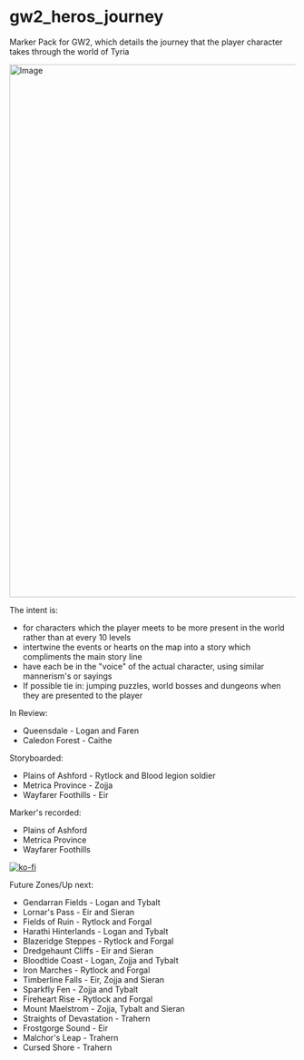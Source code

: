 # gw2_heros_journey
Marker Pack for GW2, which details the journey that the player character takes through the world of Tyria

<img width="968" height="937" alt="Image" src="https://github.com/user-attachments/assets/48b6dccc-96df-43e2-805a-39afc14a19ab" />

The intent is:
 * for characters which the player meets to be more present in the world rather than at every 10 levels
 * intertwine the events or hearts on the map into a story which compliments the main story line
 * have each be in the "voice" of the actual character, using similar mannerism's or sayings
 * If possible tie in: jumping puzzles, world bosses and dungeons when they are presented to the player


In Review:
- Queensdale - Logan and Faren
- Caledon Forest - Caithe

Storyboarded:
- Plains of Ashford - Rytlock and Blood legion soldier
- Metrica Province - Zojja
- Wayfarer Foothills - Eir

Marker's recorded:
- Plains of Ashford
- Metrica Province
- Wayfarer Foothills

[![ko-fi](https://ko-fi.com/img/githubbutton_sm.svg)](https://ko-fi.com/B0B31JRCWC)

Future Zones/Up next:
- Gendarran Fields - Logan and Tybalt
- Lornar's Pass - Eir and Sieran
- Fields of Ruin - Rytlock and Forgal
- Harathi Hinterlands - Logan and Tybalt
- Blazeridge Steppes - Rytlock and Forgal
- Dredgehaunt Cliffs - Eir and Sieran
- Bloodtide Coast - Logan, Zojja and Tybalt
- Iron Marches - Rytlock and Forgal
- Timberline Falls - Eir, Zojja and Sieran
- Sparkfly Fen - Zojja and Tybalt
- Fireheart Rise - Rytlock and Forgal
- Mount Maelstrom - Zojja, Tybalt and Sieran
- Straights of Devastation - Trahern
- Frostgorge Sound - Eir
- Malchor's Leap - Trahern
- Cursed Shore - Trahern
